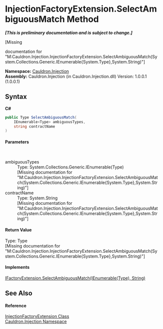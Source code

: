 # InjectionFactoryExtension.SelectAmbiguousMatch Method 
 _**\[This is preliminary documentation and is subject to change.\]**_

\[Missing <summary> documentation for "M:Cauldron.Injection.InjectionFactoryExtension.SelectAmbiguousMatch(System.Collections.Generic.IEnumerable{System.Type},System.String)"\]

**Namespace:**&nbsp;<a href="N_Cauldron_Injection">Cauldron.Injection</a><br />**Assembly:**&nbsp;Cauldron.Injection (in Cauldron.Injection.dll) Version: 1.0.0.1 (1.0.0.1)

## Syntax

**C#**<br />
``` C#
public Type SelectAmbiguousMatch(
	IEnumerable<Type> ambiguousTypes,
	string contractName
)
```


#### Parameters
&nbsp;<dl><dt>ambiguousTypes</dt><dd>Type: System.Collections.Generic.IEnumerable(Type)<br />\[Missing <param name="ambiguousTypes"/> documentation for "M:Cauldron.Injection.InjectionFactoryExtension.SelectAmbiguousMatch(System.Collections.Generic.IEnumerable{System.Type},System.String)"\]</dd><dt>contractName</dt><dd>Type: System.String<br />\[Missing <param name="contractName"/> documentation for "M:Cauldron.Injection.InjectionFactoryExtension.SelectAmbiguousMatch(System.Collections.Generic.IEnumerable{System.Type},System.String)"\]</dd></dl>

#### Return Value
Type: Type<br />\[Missing <returns> documentation for "M:Cauldron.Injection.InjectionFactoryExtension.SelectAmbiguousMatch(System.Collections.Generic.IEnumerable{System.Type},System.String)"\]

#### Implements
<a href="M_Cauldron_Activator_IFactoryExtension_SelectAmbiguousMatch">IFactoryExtension.SelectAmbiguousMatch(IEnumerable(Type), String)</a><br />

## See Also


#### Reference
<a href="T_Cauldron_Injection_InjectionFactoryExtension">InjectionFactoryExtension Class</a><br /><a href="N_Cauldron_Injection">Cauldron.Injection Namespace</a><br />